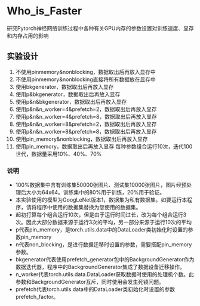 # Who_is_Faster
研究Pytorch神经网络训练过程中各种有关GPU内存的参数设置对训练速度、显存和内存占用的影响

## 实验设计
1. 不使用pinmemory&nonblocking，数据取出后再放入显存中
2. 不使用pinmemory&nonblocking直接将所有数据放在显存中
3. 使用bkgenerator，数据取出后再放入显存
4. 使用p&bkgenerator，数据取出后再放入显存
5. 使用p&n&bkgenerator，数据取出后再放入显存
6. 使用p&n&n_worker=4&prefetch=2，数据取出后再放入显存
7. 使用p&n&n_worker=4&prefetch=8，数据取出后再放入显存
8. 使用p&n&n_worker=8&prefetch=2，数据取出后再放入显存
9. 使用p&n&n_worker=8&prefetch=8，数据取出后再放入显存
10. 使用pin_memory&nonblocking，数据取出后再放入显存
11. 使用pin_memory，数据取出后再放入显存
每种参数组合运行10次，迭代100世代，数据量采用10%、40%、70%
### 说明
- 100%数据集中含有训练集50000张图片、测试集10000张图片，图片经预处理后大小为64x64。训练集中的80%用于训练，20%用于验证。
- 本实验使用的模型为GoogLeNet版本1，数据集为私有数据集。如要运行本程序，请将程序中使用的数据集替换为您使用的数据集。
- 起初打算每个组合运行10次，但是由于运行时间过长，改为每个组合运行3次。因此大部分数据来源于运行3次的平均，另一部分来源于运行10次的平均
- p代表pin_memory，是torch.utils.data中的DataLoader类初始化时设置的参数pin_memory
- n代表non_blocking，是进行数据迁移时设置的参数，需要搭配pin_memory参数。
- bkgenerator代表使用prefetch_generator包中的BackgroundGenerator作为数据迭代器，程序中的BackgroundGenerator集成了数据设备迁移操作。
- n_worker代表torch.utils.data.DataLoader获取数据时使用的处理机个数。此参数和BackgroundGenerator互斥，同时使用会发生死锁问题。
- prefetch代表torch.utils.data中的DataLoader类初始化时设置的参数prefetch_factor。